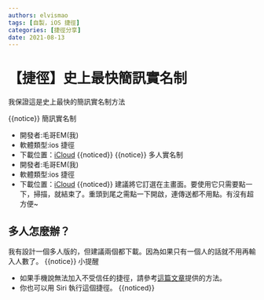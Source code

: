 ```yaml
---
authors: elvismao
tags: [自製，iOS 捷徑]
categories: [捷徑分享]
date: 2021-08-13
---
```


# 【捷徑】史上最快簡訊實名制

我保證這是史上最快的簡訊實名制方法

{{notice}}
簡訊實名制

- 開發者:毛哥EM(我)
- 軟體類型:ios 捷徑
- 下載位置：[iCloud](https://www.icloud.com/shortcuts/1929e97c60ff4fada8b237a3823ceb85)
  {{noticed}}
  {{notice}}
  多人實名制
- 開發者:毛哥EM(我)
- 軟體類型:ios 捷徑
- 下載位置：[iCloud](https://www.icloud.com/shortcuts/a83fa309449b42e0831ee958dde32813)
  {{noticed}}
  建議將它訂選在主畫面。要使用它只需要點一下，掃描，就結束了。重頭到尾之需點一下開啟，連傳送都不用點。有沒有超方便~

## 多人怎麼辦？

我有設計一個多人版的，但建議兩個都下載。因為如果只有一個人的話就不用再輸入人數了。
{{notice}}
小提醒

- 如果手機說無法加入不受信任的捷徑，請參考[這篇文章](https://emtech.cc/post/shortcut-untrusted_shortcut/)提供的方法。
- 你也可以用 Siri 執行這個捷徑。
  {{noticed}}
